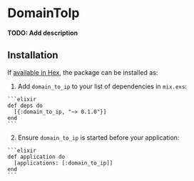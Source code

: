 # DomainToIp

**TODO: Add description**

## Installation

If [available in Hex](https://hex.pm/docs/publish), the package can be installed as:

  1. Add `domain_to_ip` to your list of dependencies in `mix.exs`:

    ```elixir
    def deps do
      [{:domain_to_ip, "~> 0.1.0"}]
    end
    ```

  2. Ensure `domain_to_ip` is started before your application:

    ```elixir
    def application do
      [applications: [:domain_to_ip]]
    end
    ```

